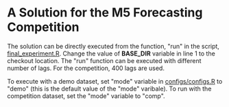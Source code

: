 # A Solution for the M5 Forecasting Competition

The solution can be directly executed from the function, "run" in the script, [final_experiment.R](https://github.com/rakshitha123/M5/blob/master/final_experiment.R). Change the value of **BASE_DIR** variable in line 1 to the checkout location.
The "run" function can be executed with different number of lags. For the competition, 400 lags are used.


To execute with a demo dataset, set "mode" variable in [configs/configs.R](https://github.com/rakshitha123/M5/blob/master/configs/configs.R) to "demo" (this is the default value of the "mode" varibale). To run with the competition dataset, set the "mode" variable to "comp". 
